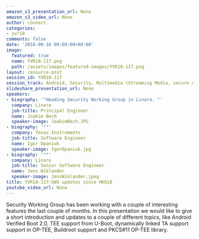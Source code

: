 ```yaml
---
amazon_s3_presentation_url: None
amazon_s3_video_url: None
author: connect
categories:
- yvr18
comments: false
date: '2018-09-16 09:00:00+00:00'
image:
  featured: true
  name: YVR18-117.png
  path: /assets/images/featured-images/YVR18-117.png
layout: resource-post
session_id: YVR18-117
session_track: Android, Security, Multimedia (Streaming Media, secure data path)
slideshare_presentation_url: None
speakers:
- biography: '"Heading Security Working Group in Linaro. "'
  company: Linaro
  job-title: Principal Engineer
  name: Joakim Bech
  speaker-image: JoakimBech.JPG
- biography: '""'
  company: Texas Instruments
  job-title: Software Engineer
  name: Igor Opaniuk
  speaker-image: IgorOpaniuk.jpg
- biography: '""'
  company: Linaro
  job-title: Senior Software Engineer
  name: Jens Wiklander
  speaker-image: JensWiklander.jpeg
title: YVR18-117:SWG updates since HKG18
youtube_video_url: None
---
```


Security Working Group has been working with a couple of interesting features the last couple of months. In this presentation we would like to give a short introduction and updates to a couple of different topics, like Android Verified Boot 2.0, TEE support from U-Boot, dynamically linked TA support support in OP-TEE, Buildroot support and PKCS#11 OP-TEE library.